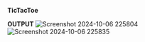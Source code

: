 **TicTacToe**

**OUTPUT**
![Screenshot 2024-10-06 225804](https://github.com/user-attachments/assets/4973bbac-694d-41be-93ea-013f9dc63b74)
![Screenshot 2024-10-06 225835](https://github.com/user-attachments/assets/5fef8056-4861-4950-be93-4a27e05982be)

